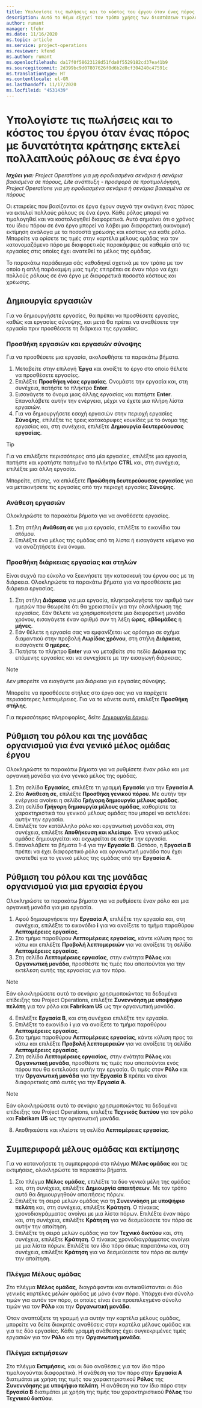 ```yaml
---
title: Υπολογίστε τις πωλήσεις και το κόστος του έργου όταν ένας πόρος με δυνατότητα κράτησης εκτελεί πολλαπλούς ρόλους σε ένα έργο
description: Αυτό το θέμα εξηγεί τον τρόπο χρήσης των διαστάσεων τιμολόγησης για την υποστήριξη των εκτιμήσεων τιμολόγησης και κοστολόγησης για έναν πόρο που εκτελεί πολλαπλούς ρόλους σε ένα έργο.
author: rumant
manager: tfehr
ms.date: 11/16/2020
ms.topic: article
ms.service: project-operations
ms.reviewer: kfend
ms.author: rumant
ms.openlocfilehash: da17f0f58623128d51fda0f5529182cd37ea41b9
ms.sourcegitcommit: 2d399bc9d07807626f0d6b2d0cf304240c47591c
ms.translationtype: HT
ms.contentlocale: el-GR
ms.lasthandoff: 11/17/2020
ms.locfileid: "4531439"
---
```

# <a name="estimate-project-sales-and-costs-when-a-bookable-resource-fills-multiple-roles-on-a-project"></a>Υπολογίστε τις πωλήσεις και το κόστος του έργου όταν ένας πόρος με δυνατότητα κράτησης εκτελεί πολλαπλούς ρόλους σε ένα έργο 

_**Ισχύει για:** Project Operations για μη εφοδιασμένα σενάρια ή σενάρια βασισμένα σε πόρους, Lite ανάπτυξη - προσφορά σε προτιμολόγηση, Project Operations για μη εφοδιασμένα σενάρια ή σενάρια βασισμένα σε πόρους_ 

Οι εταιρείες που βασίζονται σε έργα έχουν συχνά την ανάγκη ένας πόρος να εκτελεί πολλούς ρόλους σε ένα έργο. Κάθε ρόλος μπορεί να τιμολογηθεί και να κοστολογηθεί διαφορετικά. Αυτό σημαίνει ότι ο χρόνος του ίδιου πόρου σε ένα έργο μπορεί να λάβει μια διαφορετική οικονομική εκτίμηση ανάλογα με τα ποσοστά χρέωσης και κόστους για κάθε ρόλο. Μπορείτε να ορίσετε τις τιμές στην καρτέλα μέλους ομάδας για τον κατονομαζόμενο πόρο με διαφορετικές παρακάμψεις σε καθεμία από τις εργασίες στις οποίες έχει ανατεθεί το μέλος της ομάδας.

Το παρακάτω παράδειγμα σάς καθοδηγεί σχετικά με τον τρόπο με τον οποίο η απλή παράκαμψη μιας τιμής επιτρέπει σε έναν πόρο να έχει πολλούς ρόλους σε ένα έργο με διαφορετικά ποσοστά κόστους και χρέωσης.

## <a name="create-tasks"></a>Δημιουργία εργασιών
Για να δημιουργήσετε εργασίες, θα πρέπει να προσθέσετε εργασίες, καθώς και εργασίες σύνοψης, και μετά θα πρέπει να αναθέσετε την εργασία πριν προσθέσετε τη διάρκεια της εργασίας. 

### <a name="add-tasks-and-summary-tasks"></a>Προσθήκη εργασιών και εργασιών σύνοψης
Για να προσθέσετε μια εργασία, ακολουθήστε τα παρακάτω βήματα.

1. Μεταβείτε στην επιλογή **Έργα** και ανοίξτε το έργο στο οποίο θέλετε να προσθέσετε εργασίες.
2. Επιλέξτε **Προσθήκη νέας εργασίας**. Ονομάστε την εργασία και, στη συνέχεια, πατήστε το πλήκτρο **Enter**.
3. Εισαγάγετε το όνομα μιας άλλης εργασίας και πατήστε **Enter**. Επαναλάβετε αυτήν την ενέργεια, μέχρι να έχετε μια πλήρη λίστα εργασιών.
3. Για να δημιουργήσετε εσοχή εργασιών στην περιοχή εργασίες **Σύνοψης**, επιλέξτε τις τρεις κατακόρυφες κουκίδες με το όνομα της εργασίας και, στη συνέχεια, επιλέξτε **Δημιουργία δευτερεύουσας εργασίας**. 

  > [!TIP]
  > Για να επιλέξετε περισσότερες από μία εργασίες, επιλέξτε μια εργασία, πατήστε και κρατήστε πατημένο το πλήκτρο **CTRL** και, στη συνέχεια, επιλέξτε μια άλλη εργασία.
  >
  > Μπορείτε, επίσης, να επιλέξετε **Προώθηση δευτερεύουσας εργασίας** για να μετακινήσετε τις εργασίες από την περιοχή εργασίες **Σύνοψης**.

### <a name="assign-tasks"></a>Ανάθεση εργασιών

Ολοκληρώστε τα παρακάτω βήματα για να αναθέσετε εργασίες.

1. Στη στήλη **Ανάθεση σε** για μια εργασία, επιλέξτε το εικονίδιο του ατόμου.
2. Επιλέξτε ένα μέλος της ομάδας από τη λίστα ή εισαγάγετε κείμενο για να αναζητήσετε ένα όνομα.

### <a name="add-task-duration-and-columns"></a>Προσθήκη διάρκειας εργασίας και στηλών

Είναι συχνά πιο εύκολο να ξεκινήσετε την κατασκευή του έργου σας με τη διάρκεια. Ολοκληρώστε τα παρακάτω βήματα για να προσθέσετε μια διάρκεια εργασίας.

1. Στη στήλη **Διάρκεια** για μια εργασία, πληκτρολογήστε τον αριθμό των ημερών που θεωρείτε ότι θα χρειαστούν για την ολοκλήρωση της εργασίας. Εάν θέλετε να χρησιμοποιήσετε μια διαφορετική μονάδα χρόνου, εισαγάγετε έναν αριθμό συν τη λέξη **ώρες**, **εβδομάδες** ή **μήνες**.
2. Εάν θέλετε η εργασία σας να εμφανίζεται ως ορόσημο σε σχήμα διαμαντιού στην προβολή **Λωρίδας χρόνου**, στη στήλη **Διάρκεια**, εισαγάγετε **0 ημέρες**.
3. Πατήστε το πλήκτρο **Enter** για να μεταβείτε στο πεδίο **Διάρκεια** της επόμενης εργασίας και να συνεχίσετε με την εισαγωγή διάρκειας.

  > [!NOTE]
  > Δεν μπορείτε να ειαγάγετε μια διάρκεια για εργασίες σύνοψης.

Μπορείτε να προσθέσετε στήλες στο έργο σας για να παρέχετε περισσότερες λεπτομέρειες. Για να το κάνετε αυτό, επιλέξτε **Προσθήκη στήλης**. 

Για περισσότερες πληροφορίες, δείτε [Δημιουργία έργου](https://support.microsoft.com/en-us/office/create-a-project-a5b5e823-fb2e-45fd-be00-7d84422d9749).

## <a name="set-up-the-role-and-organization-unit-for-a-generic-project-team-member"></a>Ρύθμιση του ρόλου και της μονάδας οργανισμού για ένα γενικό μέλος ομάδας έργου
Ολοκληρώστε τα παρακάτω βήματα για να ρυθμίσετε έναν ρόλο και μια οργανική μονάδα για ένα γενικό μέλος της ομάδας.

1. Στη σελίδα **Εργασίες**, επιλέξτε τη γραμμή **Εργασία** για την **Εργασία Α**. 
2. Στο **Ανάθεση σε**, επιλέξτε **Προσθήκη γενικού πόρου**. Με αυτήν την ενέργεια ανοίγει η σελίδα **Γρήγορη δημιουργία μέλους ομάδας**.
3. Στη σελίδα **Γρήγορη δημιουργία μέλους ομάδας**, καθορίστε τα χαρακτηριστικά του γενικού μέλους ομάδας που μπορεί να εκτελέσει αυτήν την εργασία.
4. Επιλέξτε τον κατάλληλο ρόλο και οργανωτική μονάδα και, στη συνέχεια, επιλέξτε **Αποθήκευση και κλείσιμο**. Ένα γενικό μέλος ομάδας δημιουργείται και εκχωρείται σε αυτήν την εργασία. 
5. Επαναλάβετε τα βήματα 1-4 για την **Εργασία Β**. Ωστόσο, η **Εργασία Β** πρέπει να έχει διαφορετικό ρόλο και οργανωτική μονάδα που έχει ανατεθεί για το γενικό μέλος της ομάδας από την **Εργασία Α**. 

## <a name="set-up-the-role-and-organization-unit-for-a-project-task"></a>Ρύθμιση του ρόλου και της μονάδας οργανισμού για μια εργασία έργου
Ολοκληρώστε τα παρακάτω βήματα για να ρυθμίσετε έναν ρόλο και μια οργανική μονάδα για μια εργασία.

1. Αφού δημιουργήσετε την **Εργασία Α**, επιλέξτε την εργασία και, στη συνέχεια, επιλέξτε το εικονόδιο **i** για να ανοίξετε το τμήμα παραθύρου **Λεπτομέρειες εργασίας**. 
2. Στο τμήμα παραθύρου **Λεπτομέρειες εργασίας**, κάντε κύλιση προς τα κάτω και επιλέξτε **Προβολή λεπτομερειών** για να ανοίξετε τη σελίδα **Λεπτομέρειες εργασίας**.
3. Στη σελίδα **Λεπτομέρειες εργασίας**, στην ενότητα **Ρόλος** και **Οργανωτική μονάδα**, προσθέστε τις τιμές που απαιτούνται για την εκτέλεση αυτής της εργασίας για τον πόρο. 

  > [!NOTE]
  > Εάν ολοκληρώσετε αυτό το σενάριο χρησιμοποιώντας τα δεδομένα επίδειξης του Project Operations, επιλέξτε **Συνεννόηση με υποψήφιο πελάτη** για τον ρόλο και **Fabrikam US** ως την οργανωτική μονάδα.

4. Επιλέξτε **Εργασία Β**, και στη συνέχεια επιλέξτε την εργασία.
5. Επιλέξτε το εικονίδιο **i** για να ανοίξετε το τμήμα παραθύρου **Λεπτομέρειες εργασίας**. 
6. Στο τμήμα παραθύρου **Λεπτομέρειες εργασίας**, κάντε κύλιση προς τα κάτω και επιλέξτε **Προβολή λεπτομερειών** για να ανοίξετε τη σελίδα **Λεπτομέρειες εργασίας**.
7. Στη σελίδα **Λεπτομέρειες εργασίας**, στην ενότητα **Ρόλος** και **Οργανωτική μονάδα**, προσθέστε τις τιμές που απαιτούνται ενός πόρου που θα εκτελούσε αυτήν την εργασία. Οι τιμές στον **Ρόλο** και την **Οργανωτική μονάδα** για την **Εργασία Β** πρέπει να είναι διαφορετικές από αυτές για την **Εργασία Α**. 

  > [!NOTE]
  > Εάν ολοκληρώσετε αυτό το σενάριο χρησιμοποιώντας τα δεδομένα επίδειξης του Project Operations, επιλέξτε **Τεχνικός δικτύου** για τον ρόλο και **Fabrikam US** ως την οργανωτική μονάδα.

8. Αποθηκεύστε και κλείστε τη σελίδα **Λεπτομέρειες εργασίας**. 

## <a name="team-member-and-estimates-behavior"></a>Συμπεριφορά μέλους ομάδας και εκτίμησης 
Για να κατανοήσετε τη συμπεριφορά στο πλέγμα **Μέλος ομάδας** και τις εκτιμήσεις, ολοκληρώστε τα παρακάτω βήματα.

1. Στο πλέγμα **Μέλος ομάδας**, επιλέξτε τα δύο γενικά μέλη της ομάδας και, στη συνέχεια, επιλέξτε **Δημιουργία απαιτήσεων**. Με τον τρόπο αυτό θα δημιουργηθούν απαιτήσεις πόρων. 
2. Επιλέξτε τη σειρά μελών ομάδας για τη **Συνεννόηση με υποψήφιο πελάτη** και, στη συνέχεια, επιλέξτε **Κράτηση**. Ο πίνακας χρονοδιαγράμματος ανοίγει με μια λίστα πόρων. Επιλέξτε έναν πόρο και, στη συνέχεια, επιλέξτε **Κράτηση** για να δεσμεύεσετε τον πόρο σε αυτήν την απαίτηση.
3. Επιλέξτε τη σειρά μελών ομάδας για τον **Τεχνικό δικτύου** και, στη συνέχεια, επιλέξτε **Κράτηση**. Ο πίνακας χρονοδιαγράμματος ανοίγει με μια λίστα πόρων. Επιλέξτε τον ίδιο πόρο όπως παραπάνω και, στη συνέχεια, επιλέξτε **Κράτηση** για να δεσμεύεσετε τον πόρο σε αυτήν την απαίτηση.

### <a name="team-member-grid"></a>Πλέγμα Μέλους ομάδας 

Στο πλέγμα **Μέλος ομάδας**, διαγράφονται και αντικαθίστανται οι δύο γενικές καρτέλες μελών ομάδας με μόνο έναν πόρο. Υπάρχει ένα σύνολο τιμών για αυτόν τον πόρο, οι οποίες είναι ένα προεπιλεγμένο σύνολο τιμών για τον **Ρόλο** και την **Οργανωτική μονάδα**.

Όταν αναπτύξετε τη γραμμή για αυτήν την καρτέλα μέλους ομάδας, μπορείτε να δείτε διακριτές αναθέσεις στην καρτέλα μέλους ομάδας και για τις δύο εργασίες. Κάθε γραμμή ανάθεσης έχει συγκεκριμένες τιμές εργασιών για τον **Ρόλο** και την **Οργανωτική μονάδα**. 

### <a name="estimates-grid"></a>Πλέγμα εκτιμήσεων 

Στο πλέγμα **Εκτιμήσεις**, και οι δύο αναθέσεις για τον ίδιο πόρο τιμολογούνται διαφορετικά. Η ανάθεση για τον πόρο στην **Εργασία Α** διατιμάται με χρήση της τιμής του χαρακτηριστικού **Ρόλος** της **Συνεννόησης με υποψήφιο πελάτη**. Η ανάθεση για τον ίδιο πόρο στην **Εργασία Β** διατιμάται με χρήση της τιμής του χαρακτηριστικού **Ρόλος** του **Τεχνικού δικτύου**.
